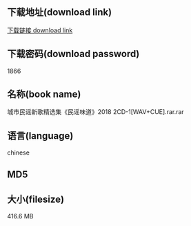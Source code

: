 ## 下载地址(download link)
[下载链接 download link](https://voluble-croquembouche-d321dc.netlify.app/?s=%E5%9F%8E%E5%B8%82%E6%B0%91%E8%B0%A3%E6%96%B0%E6%AD%8C%E7%B2%BE%E9%80%89%E9%9B%86%E3%80%8A%E6%B0%91%E8%B0%A3%E5%91%B3%E9%81%93%E3%80%8B2018+2CD-1%5BWAV%2BCUE%5D.rar)

## 下载密码(download password)
1866

## 名称(book name)
城市民谣新歌精选集《民谣味道》2018 2CD-1[WAV+CUE].rar.rar

## 语言(language)
chinese

## MD5


## 大小(filesize)
416.6 MB
